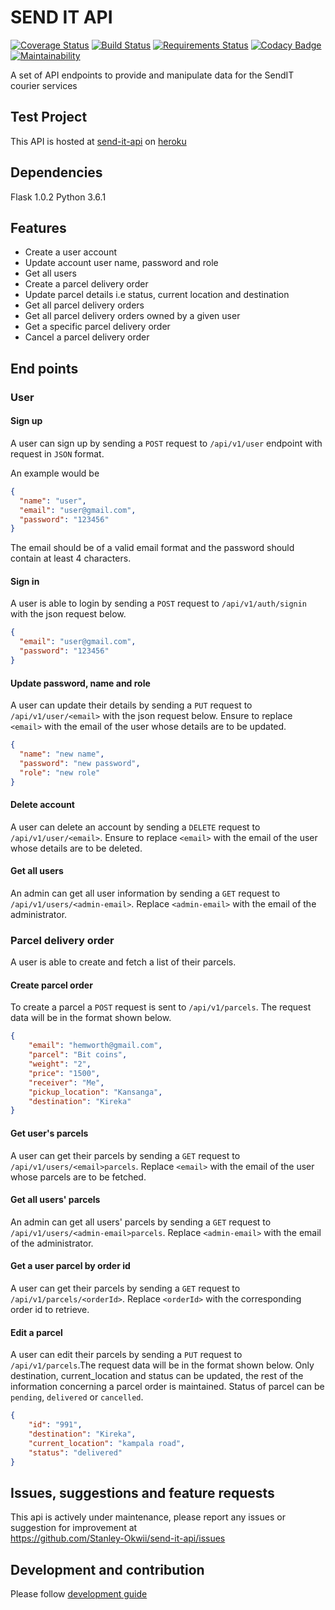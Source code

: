 # SEND IT API
[![Coverage Status](https://coveralls.io/repos/github/Stanley-Okwii/send-it-api/badge.svg?branch=persistent-data)](https://coveralls.io/github/Stanley-Okwii/send-it-api?branch=development)
[![Build Status](https://travis-ci.org/Stanley-Okwii/send-it-api.svg?branch=persistent-data)](https://travis-ci.org/Stanley-Okwii/send-it-api/)
[![Requirements Status](https://requires.io/github/Stanley-Okwii/send-it-api/requirements.svg?branch=persistent-data)](https://requires.io/github/Stanley-Okwii/send-it-api/requirements/?branch=persistent-data)
[![Codacy Badge](https://api.codacy.com/project/badge/Grade/e1b69a7d2b1a4e15a7ad9db7a7de6a64)](https://www.codacy.com/app/Stanley-Okwii/send-it-api?utm_source=github.com&amp;utm_medium=referral&amp;utm_content=Stanley-Okwii/send-it-api&amp;utm_campaign=Badge_Grade)
[![Maintainability](https://api.codeclimate.com/v1/badges/deffc4af002cf7975420/maintainability)](https://codeclimate.com/github/Stanley-Okwii/send-it-api/maintainability)

A set of API endpoints to provide and manipulate data for the SendIT courier services

## Test Project 
This API is hosted at [send-it-api](https://sender-app.herokuapp.com) on [heroku](heroku.com)

## Dependencies
Flask 1.0.2
Python 3.6.1

## Features
 - Create a user account
 - Update account user name, password and role
 - Get all users
 - Create a parcel delivery order
 - Update parcel details i.e status, current location and destination
 - Get all parcel delivery orders
 - Get all parcel delivery orders owned by a given user
 - Get a specific parcel delivery order
 - Cancel a parcel delivery order

## End points
### User
#### Sign up
A user can sign up by sending a `POST` request to `/api/v1/user` endpoint with request in `JSON` format.

An example would be
```json
{
  "name": "user",
  "email": "user@gmail.com",
  "password": "123456"
}
```
The email should be of a valid email format and the password should contain at least 4 characters.

#### Sign in
A user is able to login by sending a `POST` request to `/api/v1/auth/signin` with the json request below.
```json
{
  "email": "user@gmail.com",
  "password": "123456"
}
```

#### Update password, name and role
A user can update their details by sending a `PUT` request to `/api/v1/user/<email>` with the json request below. Ensure to replace `<email>` with the email of the user whose details are to be updated.
```json
{
  "name": "new name",
  "password": "new password",
  "role": "new role"
}
```

#### Delete account
A user can delete an account by sending a `DELETE` request to `/api/v1/user/<email>`. Ensure to replace `<email>` with the email of the user whose details are to be deleted.

#### Get all users
An admin can get all user information by sending a `GET` request to `/api/v1/users/<admin-email>`.
Replace `<admin-email>` with the email of the administrator.

### Parcel delivery order
A user is able to create and fetch a list of their parcels.

#### Create parcel order
To create a parcel a `POST` request is sent to `/api/v1/parcels`. The request data will be in the format shown below.

```json
{
    "email": "hemworth@gmail.com",
    "parcel": "Bit coins",
    "weight": "2",
    "price": "1500",
    "receiver": "Me",
    "pickup_location": "Kansanga",
    "destination": "Kireka"
}
```

#### Get user's parcels
A user can get their parcels by sending a `GET` request to `/api/v1/users/<email>parcels`. Replace `<email>` with the email of the user whose parcels are to be fetched.

#### Get all users' parcels
An admin can get all users' parcels by sending a `GET` request to `/api/v1/users/<admin-email>parcels`. Replace `<admin-email>` with the email of the administrator.

#### Get a user parcel by order id
A user can get their parcels by sending a `GET` request to `/api/v1/parcels/<orderId>`. Replace `<orderId>` with the corresponding order id to retrieve.

#### Edit a parcel
A user can edit their parcels by sending a `PUT` request to `/api/v1/parcels`.The request data will be in the format shown below. Only destination, current_location and status can be updated, the rest of the information concerning a parcel order is maintained. Status of parcel can be `pending`, `delivered` or `cancelled`.
```json
{
    "id": "991",
    "destination": "Kireka",
    "current_location": "kampala road",
    "status": "delivered"
}
```

## Issues, suggestions and feature requests
This api is actively under maintenance, please report any issues or suggestion for improvement at  
https://github.com/Stanley-Okwii/send-it-api/issues

## Development and contribution
Please follow [development guide](/development.md)
